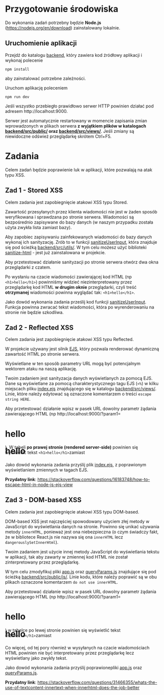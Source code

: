 # Przygotowanie środowiska
Do wykonania zadań potrzebny będzie **Node.js** (https://nodejs.org/en/download) zainstalowany lokalnie.

## Uruchomienie aplikacji

Przejdź do katalogu [backend](backend/), który zawiera kod źródłowy aplikacji i wykonaj polecenie
```shell
npm install
```
aby zainstalować potrzebne zależności.

Uruchom aplikację poleceniem
```shell
npm run dev
```
Jeśli wszystko przebiegło prawidłowo serwer HTTP powinien działać pod adresem http://localhost:9000.

Serwer jest automatycznie restartowany w momencie zapisania zmian wprowadzonych w plikach serwera **z wyjątkiem plików w katalogach [backend/src/public/](backend/src/public/) oraz [backend/src/views/](backend/src/views/)**. Jeśli zmiany są niewidoczne odśwież przeglądarkę skrótem Ctrl+F5.

# Zadania

Celem zadań będzie poprawienie luk w aplikacji, które pozwalają na atak typu XSS.

## Zad 1 - Stored XSS
Celem zadania jest zapobiegnięcie atakowi XSS typu Stored.

Zawartość przesyłanych przez klienta wiadomości nie jest w żaden sposób weryfikowana i sprawdzana po stronie serwera. Wiadomości są bezpośrednio zapisywane do bazy danych (w naszym przypadku została użyta zwykła lista zamiast bazy).

Aby zapobiec zapisywaniu zainfekowanych wiadomości do bazy danych wykonaj ich sanityzację. Zrób to w funkcji [sanitizeUserInput](backend/src/utils/sanitizeUserInput.ts), która znajduje się pod ścieżką [backend/src/utils/](backend/src/utils/sanitizeUserInput.ts). W tym celu możesz użyć biblioteki [sanitize-html](https://www.npmjs.com/package/sanitize-html) - jest już zainstalowana w projekcie.


Aby przetestować działanie sanityzacji po stronie serwera otwórz dwa okna przeglądarki z czatem.

Po wysłaniu na czacie wiadomości zawierającej kod HTML (np `<h1>hello</h1>`) powinniśmy widzieć niezinterpretowany przez przeglądarkę kod HTML **w drugim oknie** przeglądarki, czyli treść **otrzymanej** wiadomości powinna wyglądać tak: `<h1>hello</h1>`.

Jako dowód wykonania zadania prześlij kod funkcji [sanitizeUserInput](backend/src/utils/sanitizeUserInput.ts). Funkcja powinna zwracać tekst wiadomości, która po wyrenderowaniu na stronie nie będzie szkodliwa.


## Zad 2 - Reflected XSS
Celem zadania jest zapobiegnięcie atakowi XSS typu Reflected.

W projekcie używany jest silnik [EJS](https://ejs.co/), który pozwala renderować dynamiczną zawartość HTML po stronie serwera.

Wyświetlane w ten sposób parametry URL mogą być potencjalnym wektorem ataku na naszą aplikację.

Twoim zadaniem jest sanityzacja danych wyświetlanych za pomocą EJS. Dane są wyświetlane za pomocą charakterystycznego tagu EJS (`<%`) w kilku miejscach pliku [index.ejs](backend/src/views/index.ejs) znajdującego się w katalogu [backend/src/views/](backend/src/views/index.ejs). Linie, które należy edytować są oznaczone komentarzem o treści `escape string HERE`.

Aby przetestować działanie wpisz w pasek URL dowolny parametr żądania zawierającego HTML (np http://localhost:9000/?param1=<h1>hello</h1>). W tabeli **po prawej stronie (rendered server-side)** powinien się wyświetlić tekst `<h1>hello</h1>`zamiast <h1 style="margin-top:-30px;">hello</h1>

Jako dowód wykonania zadania przyślij plik [index.ejs](backend/src/views/index.ejs), z poprawionym wyświetlaniem zmiennych w tagach EJS.

**Przydatny link**: https://stackoverflow.com/questions/16183748/how-to-escape-html-in-node-js-ejs-view


## Zad 3 - DOM-based XSS
Celem zadania jest zapobiegnięcie atakowi XSS typu DOM-based.

DOM-based XSS jest najczęściej spowodowany użyciem złej metody w JavaScript do wyświetlania danych na stronie. Powinno się unikać używania metody `innerHTML`, ponieważ jest ona niebezpieczna (o czym świadczy fakt, że w bibliotece React.js nie nazywa się ona `innerHTML` lecz `dangerouslySetInnerHtml`). 

Twoim zadaniem jest użycie innej metody JavaScript do wyświetlania tekstu w aplikacji, tak aby zawarty w zmiennej kod HTML nie został zinterpretowany przez przeglądarkę.

W tym celu zmodyfikuj pliki [app.js](backend/src/public/js/app.js) oraz [queryParams.js](backend/src/public/js/queryParams.js) znajdujące się pod ścieżką [backend/src/public/js/](backend/src/public/js/). Linie kodu, które należy poprawić są w obu plikach oznaczone komentarzem `do not use innerHTML`.

Aby przetestować działanie wpisz w pasek URL dowolny parametr żądania zawierającego HTML (np http://localhost:9000/?param1=<h1>hello</h1>) w tabelce po lewej stronie powinien się wyświetlić tekst `<h1>hello</h1>`zamiast <h1 style="margin-top:-30px;">hello</h1>

Co więcej, od tej pory również w wysyłanych na czacie wiadomościach HTML powinien nie być interpretowany przez przeglądarkę lecz wyświetlany jako zwykły tekst.

Jako dowód wykonania zadania przyślij poprawionepliki [app.js](backend/src/public/js/app.js) oraz [queryParams.js](backend/src/public/js/queryParams.js).

**Przydatny link**: https://stackoverflow.com/questions/31466355/whats-the-use-of-textcontent-innertext-when-innerhtml-does-the-job-better
